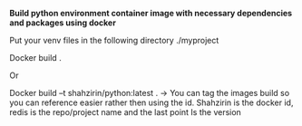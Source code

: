 **Build python environment container image with necessary dependencies and packages using docker**

Put your venv files in the following directory ./myproject

Docker build .

Or

Docker build –t shahzirin/python:latest . -> You can tag the images build so you can reference easier rather then using the id. Shahzirin is the docker id, redis is the repo/project name and the last point Is the version

